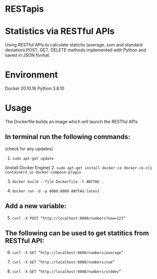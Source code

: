 # RESTapis

Statistics via RESTful APIs
===========================
Using RESTful APIs to calculate statictis (average, sum and standard deviation)
POST, GET, DELETE methods implemented with Python and saved in JSON format.



Environment
===========
Docker 20.10.16
Python 3.8.10


Usage
=====
The Dockerfile builds an image which will launch the RESTful APIs 

In terminal run the following **commands**:
--------------------------------------------

(check for any updates)
1. ``sudo apt-get update``

(install Docker Engine)
2. ``sudo apt-get install docker-ce docker-ce-cli containerd.io docker-compose-plugin``
  
3. ``docker build --file Dockerfile -t ANYTAG .``

4. ``docker run -d -p 8080:8080 ANYTAG:latest``


Add a new variable:
--------------------

5. ``curl -X POST “http://localhost:8080/numbers?new=123”``


The following can be used to get statitics from RESTful API:
-----------------------------------------------------------------

6. ``curl -X GET “http://localhost:8080/numbers/average”``

7. ``curl -X GET “http://localhost:8080/numbers/sum”``

8. ``curl -X GET “http://localhost:8080/numbers/stddev”``
